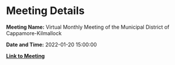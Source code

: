 # Meeting Details

**Meeting Name:** Virtual Monthly Meeting of the Municipal District of Cappamore-Kilmallock

**Date and Time:** 2022-01-20 15:00:00

**[Link to Meeting](https://www.limerick.ie/council/whats-on/monthly-meeting-municipal-district-cappamore-kilmallock-78)**
